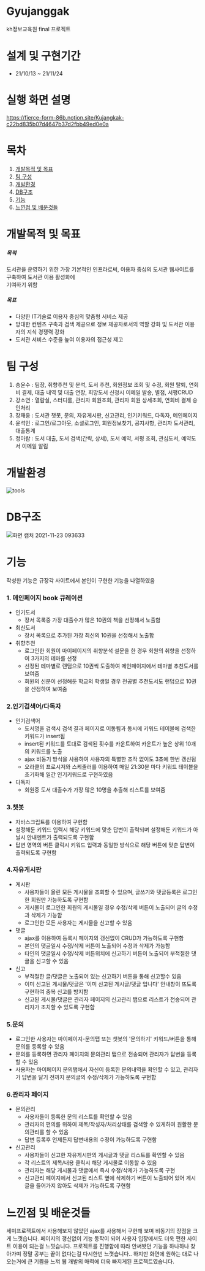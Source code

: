 # Gyujanggak
kh정보교육원 final 프로젝트
# 설계 및 구현기간
+ 21/10/13 ~ 21/11/24
# 실행 화면 설명
https://fierce-form-86b.notion.site/Kujangkak-c22bd835b07d4647b37d2fbb49ed0e0a
# 목차
1. [개발목적 및 목표](#개발목적-및-목표)<br>
2. [팀 구성](#팀-구성)<br>
3. [개발환경](#개발환경)<br>
4. [DB구조](#DB구조)<br>
5. [기능](#기능)<br>
6. [느낀점 및 배운것들](#느낀점-및-배운것들)<br>
# 개발목적 및 목표
##### 목적
도서관을 운영하기 위한 가장 기본적인 인프라로써, 
이용자 중심의 도서관 웹사이트를 구축하여 도서관 이용 활성화에  
기여하기 위함<br>
##### 목표
+ 다양한 IT기술로 이용자 중심의 맞춤형 서비스 제공
+ 방대한 컨텐츠 구축과 검색 제공으로 정보 제공자로서의 역할 강화 및 도서관 이용자의 지식 경쟁력 강화
+ 도서관 서비스 수준을 높여 이용자의 접근성 제고
# 팀 구성
1. 송윤수 : 팀장, 취향추천 및 분석, 도서 추천, 회원정보 조회 및 수정, 회원 탈퇴, 연회비 결제, 대출 내역 및 대출 연장, 희망도서 신청시 이메일 발송, 별점, 서평CRUD
2. 강소연 : 열람실, 스터디룸, 관리자 회원조회, 관리자 회원 상세조회, 연회비 결제 승인처리
3. 장재웅 : 도서관 챗봇, 문의, 자유게시판, 신고관리, 인기키워드, 다독자, 메인페이지
4. 윤석인 : 로그인/로그아웃, 소셜로그인, 회원정보찾기, 공지사항, 관리자 도서관리, 대출통계
5. 정아람 : 도서 대출, 도서 검색(간략, 상세), 도서 예약, 서평 조회, 관심도서, 예약도서 이메일 알림
# 개발환경
![tools](https://user-images.githubusercontent.com/90733948/142962526-3a0dfb50-7864-4763-b811-c855015c5bdf.jpg)
# DB구조
![화면 캡처 2021-11-23 093633](https://user-images.githubusercontent.com/90733948/142962565-d1c73339-8d39-495f-8106-e4ca9eaaa161.jpg)
# 기능
작성한 기능은 규장각 사이트에서 본인이 구현한 기능을 나열하였음<br>
### 1. 메인페이지 book 큐레이션
+ 인기도서
  + 장서 목록중 가장 대출수가 많은 10권의 책을 선정해서 노출함
+ 최신도서
  + 장서 목록으로 추가된 가장 최신의 10권을 선정해서 노출함
+ 취향추천
  + 로그인한 회원이 마이페이지의 취향분석 설문을 한 경우 회원의 취향을 선정하여 3가지의 테마를 선정
  + 선정된 테마별로 랜덤으로 10권씩 도출하여 메인페이지에서 테마별 추천도서를 보여줌
  + 회원의 신분이 선정해둔 학교의 학생일 경우 전공별 추천도서도 랜덤으로 10권을 산정하여 보여줌
### 2.인기검색어/다독자
+ 인기검색어
  + 도서명을 검색시 검색 결과 페이지로 이동됨과 동시에 키워드 테이블에 검색한 키워드가 insert됨
  + insert된 키워드를 토대로 검색된 횟수를 카운트하여 카운트가 높은 상위 10개의 키워드를 노출
  + ajax 비동기 방식을 사용하여 사용자의 특별한 조작 없이도 3초에 한번 갱신됨
  + 오라클의 프로시저와 스케줄러를 이용하여 매일 21:30분 마다 키워드 테이블을 초기화해 일간 인기키워드로 구현하였음
+ 다독자
  + 회원중 도서 대출수가 가장 많은 10명을 추출해 리스트를 보여줌
### 3.챗봇
  + 자바스크립트를 이용하여 구현함
  + 설정해둔 키워드 입력시 해당 키워드에 맞춘 답변이 출력되며 설정해둔 키워드가 아닐시 안내멘트가 출력되도록 구현함
  + 답변 영역의 버튼 클릭시 키워드 입력과 동일한 방식으로 해당 버튼에 맞춘 답변이 출력되도록 구현함
### 4.자유게시판
+ 게시판
  + 사용자들이 올린 모든 게시물을 조회할 수 있으며, 글쓰기와 댓글등록은 로그인한 회원만 가능하도록 구현함
  + 게시물이 로그인한 회원의 게시물일 경우 수정/삭제 버튼이 노출되어 글의 수정과 삭제가 가능함
  + 로그인한 모든 사용자는 게시물을 신고할 수 있음
+ 댓글
  + ajax를 이용하여 등록시 페이지의 갱신없이 CRUD가 가능하도록 구현함
  + 본인의 댓글일시 수정/삭제 버튼이 노출되어 수정과 삭제가 가능함
  + 타인의 댓글일시 수정/삭제 버튼위치에 신고하기 버튼이 노출되어 부적절한 댓글을 신고할 수 있음
+ 신고
  + 부적절한 글/댓글은 노출되어 있는 신고하기 버튼을 통해 신고할수 있음
  + 이미 신고된 게시물/댓글은 '이미 신고된 게시글/댓글 입니다' 안내창이 뜨도록 구현하여 중복 신고를 방지함
  + 신고된 게시물/댓글은 관리자 페이지의 신고관리 탭으로 리스트가 전송되어 관리자가 조치할 수 있도록 구현함
### 5.문의
+ 로그인한 사용자는 마이페이지-문의탭 또는 챗봇의 '문의하기' 키워드/버튼을 통해 문의를 등록할 수 있음
+ 문의를 등록하면 관리자 페이지의 문의관리 탭으로 전송되어 관리자가 답변을 등록할 수 있음
+ 사용자는 마이페이지 문의탭에서 자신이 등록한 문의내역을 확인할 수 있고, 관리자가 답변을 달기 전까지 문의글의 수정/삭제가 가능하도록 구현함
### 6.관리자 페이지
+ 문의관리
  + 사용자들이 등록한 문의 리스트를 확인할 수 있음
  + 관리자의 편의를 위하여 제목/작성자/처리상태를 검색할 수 있게하여 원활한 문의관리를 할 수 있음
  + 답변 등록후 언제든지 답변내용의 수정이 가능하도록 구현함
+ 신고관리
  + 사용자들이 신고한 자유게시판의 게시글과 댓글 리스트를 확인할 수 있음
  + 각 리스트의 제목/내용 클릭시 해당 게시물로 이동할 수 있음
  + 관리자는 해당 게시물과 댓글에서 즉시 수정/삭제가 가능하도록 구현
  + 신고관리 페이지에서 신고된 리스트 옆에 삭제하기 버튼이 노출되어 있어 게시글을 들어가지 않아도 삭제가 가능하도록 구현함
 
# 느낀점 및 배운것들
세미프로젝트에서 사용해보지 않았던 ajax를 사용해서 구현해 보며 비동기의 장점을 크게 느꼇습니다. 페이지의 갱신없이 기능 동작이 되어 사용자 입장에서도 더욱 편한 사이트 이용이 되는걸 
느꼇습니다.
프로젝트를 진행함에 따라 안써봣던 기능을 하나하나 찾아가며 정말 공부는 끝이 없다는걸 다시한번 느꼇습니다.. 하지만 화면에 원하는 대로 나오는거에 큰 기쁨을 느껴 
웹 개발의 매력에 더욱 빠지게된 프로젝트였습니다.
